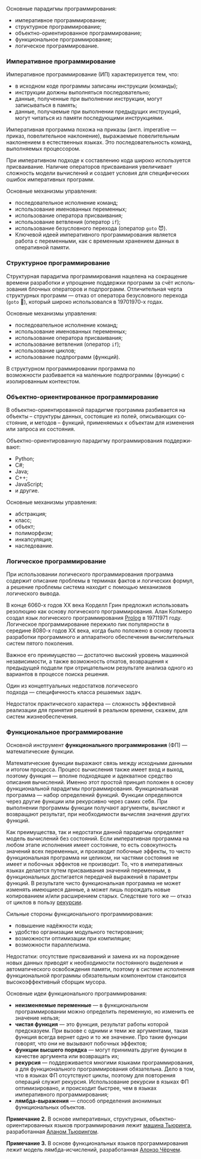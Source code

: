 
Основные парадигмы программирования:

- императивное программирование;
- структурное программирование;
- объектно-ориентированное программирование;
- функциональное программирование;
- логическое программирование.
### Императивное программирование

Императивное программирование (ИП) характеризуется тем, что:

- в исходном коде программы записаны инструкции (команды);
- инструкции должны выполняться последовательно;
- данные, полученные при выполнении инструкции, могут записываться в память;
- данные, получаемые при выполнении предыдущих инструкций, могут читаться из памяти последующими инструкциями.

Императивная программа похожа на приказы (англ. imperative — приказ, повелительное наклонение), выражаемые повелительным наклонением в естественных языках. Это последовательность команд, выполняемых процессором.

При императивном подходе к составлению кода широко используется присваивание. Наличие операторов присваивания увеличивает сложность модели вычислений и создает условия для специфических ошибок императивных программ.

Основные механизмы управления:

- последовательное исполнение команд;
- использование именованных переменных;
- использование оператора присваивания;
- использование ветвления (оператор `if`);
- использование безусловного перехода (оператор `goto` 😈).
- Ключевой идеей императивного программирования является работа с переменными, как с временным хранением данных в оперативной памяти.

### Структурное программирование

Струк­тур­ная парадигма программирования на­це­ле­на на со­кра­ще­ние вре­ме­ни раз­ра­бот­ки и уп­ро­ще­ние под­держ­ки про­грамм за счёт ис­поль­зо­ва­ния блоч­ных опе­ра­то­ров и под­про­грамм. От­ли­чительная чер­та струк­тур­ных про­грамм — от­каз от опе­ра­то­ра безусловного пе­ре­хо­да (`goto` 🙏), который широко использовался в 19701970-х годах.

Основные механизмы управления:

- последовательное исполнение команд;
- использование именованных переменных;
- использование оператора присваивания;
- использование ветвления (оператор `if`);
- использование циклов;
- использование подпрограмм (функций).

В структурном программировании программа по возможности разбивается на маленькие подпрограммы (функции) с изолированным контекстом.
### Объектно-ориентированное программирование

В объектно-ориентированной парадигме про­грам­ма раз­би­ва­ет­ся на объ­ек­ты – струк­ту­ры дан­ных, со­стоя­щие из по­лей, опи­сы­ваю­щих со­стоя­ние, и ме­то­дов – функций, при­ме­няе­мых к объ­ек­там для изме­не­ния или за­про­са их со­стоя­ния.

Объ­ект­но-ори­ен­ти­ро­ван­ную парадигму программирования под­дер­жи­ваю­т:

- Python;
- C#;
- Java;
- C++;
- JavaScript;
- и другие.

Основные механизмы управления:

- абстракция;
- класс;
- объект;
- полиморфизм;
- инкапсуляция;
- наследование.

### Логическое программирование

При использовании логического программирования программа содержит описание проблемы в терминах фактов и логических формул, а решение проблемы система находит с помощью механизмов логического вывода.

В конце 6060-х годов XX века Корделл Грин предложил использовать резолюцию как основу логического программирования. Алан Колмеро создал язык логического программирования [Prolog](https://ru.wikipedia.org/wiki/%D0%9F%D1%80%D0%BE%D0%BB%D0%BE%D0%B3_(%D1%8F%D0%B7%D1%8B%D0%BA_%D0%BF%D1%80%D0%BE%D0%B3%D1%80%D0%B0%D0%BC%D0%BC%D0%B8%D1%80%D0%BE%D0%B2%D0%B0%D0%BD%D0%B8%D1%8F)) в 19711971 году. Логическое программирование пережило пик популярности в середине 8080-х годов XX века, когда было положено в основу проекта разработки программного и аппаратного обеспечения вычислительных систем пятого поколения.

Важное его преимущество — достаточно высокий уровень машинной независимости, а также возможность откатов, возвращения к предыдущей подцели при отрицательном результате анализа одного из вариантов в процессе поиска решения.

Один из концептуальных недостатков логического подхода — специфичность класса решаемых задач.

Недостаток практического характера — сложность эффективной реализации для принятия решений в реальном времени, скажем, для систем жизнеобеспечения.

### Функциональное программирование

Основной инструмент **функционального программирования** (ФП) — математические функции.

Математические функции выражают связь между исходными данными и итогом процесса. Процесс вычисления также имеет вход и выход, поэтому функция — вполне подходящее и адекватное средство описания вычислений. Именно этот простой принцип положен в основу функциональной парадигмы программирования.
Функциональная программа — набор определений функций. Функции определяются через другие функции или рекурсивно через самих себя. При выполнении программы функции получают аргументы, вычисляют и возвращают результат, при необходимости вычисляя значения других функций.

Как преимущества, так и недостатки данной парадигмы определяет модель вычислений без состояний. Если императивная программа на любом этапе исполнения имеет состояние, то есть совокупность значений всех переменных, и производит побочные эффекты, то чисто функциональная программа ни целиком, ни частями состояния не имеет и побочных эффектов не производит. То, что в императивных языках делается путем присваивания значений переменным, в функциональных достигается передачей выражений в параметры функций. В результате чисто функциональная программа не может изменять имеющиеся данные, а может лишь порождать новые копированием и/или расширением старых. Следствие того же — отказ от циклов в пользу [рекурсии](https://ru.wikipedia.org/wiki/%D0%A0%D0%B5%D0%BA%D1%83%D1%80%D1%81%D0%B8%D1%8F).

Сильные стороны функционального программирования:

- повышение надёжности кода;
- удобство организации модульного тестирования;
- возможности оптимизации при компиляции;
- возможности параллелизма.

Недостатки: отсутствие присваиваний и замена их на порождение новых данных приводят к необходимости постоянного выделения и автоматического освобождения памяти, поэтому в системе исполнения функциональной программы обязательным компонентом становится высокоэффективный сборщик мусора.

Основные идеи функционального программирования:

- **неизменяемые переменные** — в функциональном программировании можно определить переменную, но изменить ее значение нельзя;
- **чистая функция** — это функция, результат работы которой предсказуем. При вызове с одними и теми же аргументами, такая функция всегда вернет одно и то же значение. Про такие функции говорят, что они не вызывают побочных эффектов;
- **функции высшего порядка** — могут принимать другие функции в качестве аргумента или возвращать их;
- **рекурсия** — поддерживается многими языками программирования, а для функционального программирования обязательна. Дело в том, что в языках ФП отсутствуют циклы, поэтому для повторения операций служит рекурсия. Использование рекурсии в языках ФП оптимизировано, и происходит быстрее, чем в языках императивного программирования;
- **лямбда-выражения** — способ определения анонимных функциональных объектов.

**Примечание 2.** В основе императивных, структурных, объектно-ориентированных языков программирования лежит [машина Тьюринга](https://ru.wikipedia.org/wiki/%D0%9C%D0%B0%D1%88%D0%B8%D0%BD%D0%B0_%D0%A2%D1%8C%D1%8E%D1%80%D0%B8%D0%BD%D0%B3%D0%B0), разработанная [Аланом Тьюрингом](https://ru.wikipedia.org/wiki/%D0%A2%D1%8C%D1%8E%D1%80%D0%B8%D0%BD%D0%B3,_%D0%90%D0%BB%D0%B0%D0%BD).

**Примечание 3.** В основе функциональных языков программирования лежит модель лямбда-исчислений, разработанная [Алонзо Чёрчем](https://ru.wikipedia.org/wiki/%D0%A7%D1%91%D1%80%D1%87,_%D0%90%D0%BB%D0%BE%D0%BD%D0%B7%D0%BE).